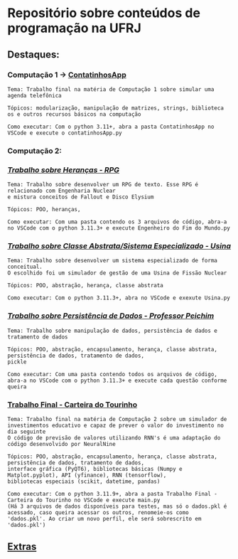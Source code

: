 # Repositório sobre conteúdos de programação na UFRJ

## Destaques:
### **Computação 1 -> [ContatinhosApp](https://github.com/Victor-BM/UFRJ/blob/main/Computação%20I/Atividades/Trabalho%20Final%20-%20ContatinhosApp/Trabalho%20Final%20-%20ContatinhosApp.zip)**
    Tema: Trabalho final na matéria de Computação 1 sobre simular uma agenda telefônica
    
    Tópicos: modularização, manipulação de matrizes, strings, biblioteca os e outros recursos básicos na computação
    
    Como executar: Com o python 3.11+, abra a pasta ContatinhosApp no VSCode e execute o contatinhosApp.py

### **Computação 2:**
### *[Trabalho sobre Heranças - RPG](https://github.com/VictorBM/UFRJ/blob/main/Computação%20II/Trabalho%20do%20Jogo%20-%20Herança/Engenheiro%20do%20Fim%20do%20Mundo.zip)*
    Tema: Trabalho sobre desenvolver um RPG de texto. Esse RPG é relacionado com Engenharia Nuclear
    e mistura conceitos de Fallout e Disco Elysium
    
    Tópicos: POO, heranças,
    
    Como executar: Com uma pasta contendo os 3 arquivos de código, abra-a no VSCode com o python 3.11.3+ e execute Engenheiro do Fim do Mundo.py 
### *[Trabalho sobre Classe Abstrata/Sistema Especializado - Usina](https://github.com/Victor-BM/UFRJ/blob/main/Computação%20II/Trabalho%20do%20Sistema%20Especializado/Usina.py)*
    Tema: Trabalho sobre desenvolver um sistema especializado de forma conceitual.
    O escolhido foi um simulador de gestão de uma Usina de Fissão Nuclear
    
    Tópicos: POO, abstração, herança, classe abstrata
    
    Como executar: Com o python 3.11.3+, abra no VSCode e exexute Usina.py
### *[Trabalho sobre Persistência de Dados - Professor Peichim](https://github.com/Victor-BM/UFRJ/tree/main/Computação%20II/Trabalho%20Professor%20Peichim%20-%20Persistência%20de%20Dados)*
    Tema: Trabalho sobre manipulação de dados, persistência de dados e tratamento de dados
    
    Tópicos: POO, abstração, encapsulamento, herança, classe abstrata, persistência de dados, tratamento de dados, 
    pickle
    
    Como executar: Com uma pasta contendo todos os arquivos de código, abra-a no VSCode com o python 3.11.3+ e execute cada questão conforme queira
### **[Trabalho Final - Carteira do Tourinho](https://github.com/Victor-BM/UFRJ/blob/main/Computação%20II/Trabalho%20Final%20-%20Carteira%20do%20Tourinho/Trabalho%20Final%20-%20Carteira%20do%20Tourinho.zip)**
    Tema: Trabalho final na matéria de Computação 2 sobre um simulador de investimentos educativo e capaz de prever o valor do investimento no dia seguinte
    O código de previsão de valores utilizando RNN's é uma adaptação do código desenvolvido por NeuralNine
    
    Tópicos: POO, abstração, encapsulamento, herança, classe abstrata, persistência de dados, tratamento de dados, 
    interface gráfica (PyQT6), bibliotecas básicas (Numpy e Matplot.pyplot), API (yfinance), RNN (tensorflow),
    bibliotecas especiais (scikit, datetime, pandas)
    
    Como executar: Com o python 3.11.9+, abra a pasta Trabalho Final - Carteira do Tourinho no VSCode e execute main.py 
    (Há 3 arquivos de dados disponíveis para testes, mas só o dados.pkl é acessado, caso queira acessar os outros, renomeie-os como
    'dados.pkl'. Ao criar um novo perfil, ele será sobrescrito em 'dados.pkl')

## [Extras](https://drive.google.com/drive/folders/1xh5CDXgLcVcwL6_nm6yiPncu-2F-EJzU?usp=sharing)
